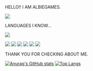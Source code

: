 HELLO!! I AM ALBIEGAMES.

![](https://komarev.com/ghpvc/?username=AlbieGames)

LANGUAGES I KNOW...

<img src="https://raw.githubusercontent.com/yurijserrano/Github-Profile-Readme-Logos/f994c418a134b58c4aec11152f6a4a33fa89da26/programming%20languages/javascript.svg"></img>

<img src="https://raw.githubusercontent.com/yurijserrano/Github-Profile-Readme-Logos/f994c418a134b58c4aec11152f6a4a33fa89da26/programming%20languages/go.svg"></img>
<img src="https://raw.githubusercontent.com/yurijserrano/Github-Profile-Readme-Logos/f994c418a134b58c4aec11152f6a4a33fa89da26/programming%20languages/c%23.svg"></img>
<img src="https://raw.githubusercontent.com/yurijserrano/Github-Profile-Readme-Logos/f994c418a134b58c4aec11152f6a4a33fa89da26/programming%20languages/bash.svg"></img>
<img src="https://raw.githubusercontent.com/yurijserrano/Github-Profile-Readme-Logos/f994c418a134b58c4aec11152f6a4a33fa89da26/programming%20languages/java.svg"></img>
<img src="https://raw.githubusercontent.com/yurijserrano/Github-Profile-Readme-Logos/f994c418a134b58c4aec11152f6a4a33fa89da26/programming%20languages/python.svg"></img>
<img src="https://download.logo.wine/logo/Lua_(programming_language)/Lua_(programming_language)-Logo.wine.png"></img>

THANK YOU FOR CHECKING ABOUT ME.

[![Anurag's GitHub stats](https://github-readme-stats.vercel.app/api?username=AlbieGames)](https://github.com/anuraghazra/github-readme-stats)
[![Top Langs](https://github-readme-stats.vercel.app/api/top-langs/?username=AlbieGames)](https://github.com/anuraghazra/github-readme-stats)

